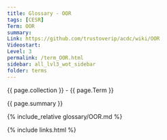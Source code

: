 ```yaml
---
title: Glossary - OOR
tags: [CESR]
Term: OOR
summary: 
Link: https://github.com/trustoverip/acdc/wiki/OOR
Videostart: 
Level: 3
permalink: /term_OOR.html
sidebar: all_lvl3_wot_sidebar
folder: terms
---
```


{{ page.collection }} - {{ page.Term }}

   {{ page.summary }}

{% include_relative glossary/OOR.md %}

 {% include links.html %} 
